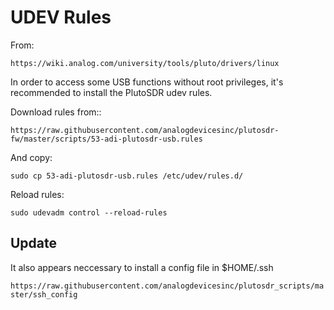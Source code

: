 # UDEV Rules

From:

`https://wiki.analog.com/university/tools/pluto/drivers/linux`

In order to access some USB functions without root privileges, it's recommended to install the PlutoSDR udev rules.

Download rules from::

`https://raw.githubusercontent.com/analogdevicesinc/plutosdr-fw/master/scripts/53-adi-plutosdr-usb.rules`

And copy: 

`sudo cp 53-adi-plutosdr-usb.rules /etc/udev/rules.d/`

Reload rules:

`sudo udevadm control --reload-rules`

## Update

It also appears neccessary to install a config file in $HOME/.ssh

`https://raw.githubusercontent.com/analogdevicesinc/plutosdr_scripts/master/ssh_config`


